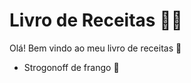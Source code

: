 
# Livro de Receitas :cook:	
	

Olá! Bem vindo ao meu livro de receitas :wave:

* Strogonoff de frango :chicken:
